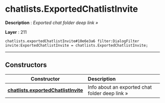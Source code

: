# chatlists.ExportedChatlistInvite

**Description** : *Exported chat folder deep link &raquo;*

**Layer** : 211

```tl
chatlists.exportedChatlistInvite#10e6e3a6 filter:DialogFilter invite:ExportedChatlistInvite = chatlists.ExportedChatlistInvite;
```

---

## Constructors

| Constructor | Description |
| :---: | :--- |
| [**chatlists.exportedChatlistInvite**](constructor/chatlists.exportedChatlistInvite) | Info about an exported chat folder deep link » |